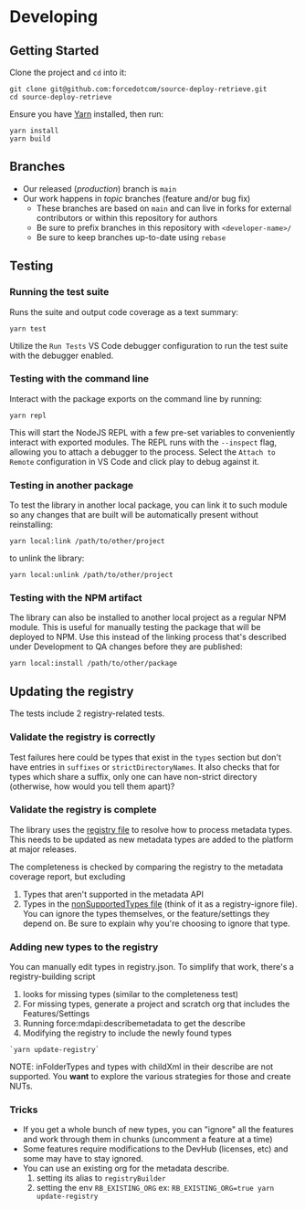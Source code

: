 # Developing

## Getting Started

Clone the project and `cd` into it:

```
git clone git@github.com:forcedotcom/source-deploy-retrieve.git
cd source-deploy-retrieve
```

Ensure you have [Yarn](https://yarnpkg.com/) installed, then run:

```
yarn install
yarn build
```

## Branches

- Our released (_production_) branch is `main`
- Our work happens in _topic_ branches (feature and/or bug fix)
  - These branches are based on `main` and can live in forks for external contributors or within this repository for authors
  - Be sure to prefix branches in this repository with `<developer-name>/`
  - Be sure to keep branches up-to-date using `rebase`

## Testing

### Running the test suite

Runs the suite and output code coverage as a text summary:

```
yarn test
```

Utilize the `Run Tests` VS Code debugger configuration to run the test suite with the debugger enabled.

### Testing with the command line

Interact with the package exports on the command line by running:

```
yarn repl
```

This will start the NodeJS REPL with a few pre-set variables to conveniently interact
with exported modules. The REPL runs with the `--inspect` flag, allowing you to attach a debugger to the process. Select the `Attach to Remote` configuration in VS Code and click play to debug against it.

### Testing in another package

To test the library in another local package, you can link it to such module so any changes that are built will be automatically present without reinstalling:

```
yarn local:link /path/to/other/project
```

to unlink the library:

```
yarn local:unlink /path/to/other/project
```

### Testing with the NPM artifact

The library can also be installed to another local project as a regular NPM module. This is useful for manually testing the package that will be deployed to NPM. Use this instead of the linking process that's described under Development to QA changes before they are published:

```
yarn local:install /path/to/other/package
```

## Updating the registry

The tests include 2 registry-related tests.

### Validate the registry is correctly

Test failures here could be types that exist in the `types` section but don't have entries in `suffixes` or `strictDirectoryNames`.
It also checks that for types which share a suffix, only one can have non-strict directory (otherwise, how would you tell them apart)?

### Validate the registry is complete

The library uses the [registry file](../src/registry/registry.json) to resolve how to process metadata types. This needs to be updated as new metadata types are added to the platform at major releases.

The completeness is checked by comparing the registry to the metadata coverage report, but excluding

1. Types that aren't supported in the metadata API
2. Types in the [nonSupportedTypes file](../src/registry/nonSupportedTypes.ts)  (think of it as a registry-ignore file).  You can ignore the types themselves, or the feature/settings they depend on.  Be sure to explain why you're choosing to ignore that type.

### Adding new types to the registry

You can manually edit types in registry.json.  To simplify that work, there's a registry-building script

1. looks for missing types (similar to the completeness test)
2. For missing types, generate a project and scratch org that includes the Features/Settings
3. Running force:mdapi:describemetadata to get the describe
4. Modifying the registry to include the newly found types

```
`yarn update-registry`
```

NOTE:
inFolderTypes and types with childXml in their describe are not supported.  You **want** to explore the various strategies for those and create NUTs.

### Tricks

- If you get a whole bunch of new types, you can "ignore" all the features and work through them in chunks (uncomment a feature at a time)
- Some features require modifications to the DevHub (licenses, etc) and some may have to stay ignored.
- You can use an existing org for the metadata describe.
  1. setting its alias to `registryBuilder`
  2. setting the env `RB_EXISTING_ORG` ex: `RB_EXISTING_ORG=true yarn update-registry`
